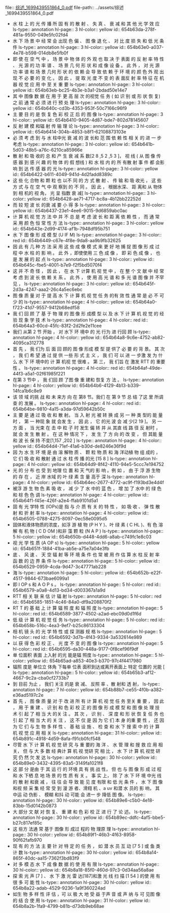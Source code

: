 file:: [综述_1699439551864_0.pdf](../assets/综述_1699439551864_0.pdf)
file-path:: ../assets/综述_1699439551864_0.pdf

- 水 柱 上 的 光 传 播 所 固 有 的 散 射 、 失 真 、 衰 减 和 其 他 光 学 效 应
  ls-type:: annotation
  hl-page:: 3
  hl-color:: yellow
  id:: 654b63da-278f-481a-9550-049e5fc02fd4
- 水 下 场 景 中 经 常 会 出现 色 偏 、 图 像 退 化 、 对 比 度 损 失 和 低 光 条 件
  ls-type:: annotation
  hl-page:: 3
  hl-color:: yellow
  id:: 654b63e0-a037-4e78-b598-014db8e5fb0f
- 即 使 在 空 气 中 ， 场 景 中 物 体 的 外 观 也 取 决 于 表面 的 反 射 率 特 性 、 光 源 的 功 率 谱 、 场 景 几 何 形 状 和 成 像 设 备 。 此 外 ， 对 光 源 功 率 谱 和 场 景 几何 形 状 的 依 赖 会 导 致 依 赖 于 环 境 的 颜 色 外 观 出 现 不 必 要 的 变 化 。 因 此 ， 提 取 光 度 不 变 的 表 面反 射 率 特 征 在 机 器 视 觉 应 用 中 至 关 重 要 
  ls-type:: annotation
  hl-page:: 3
  hl-color:: yellow
  id:: 654b63eb-bc25-4b3e-b3a1-2bdad50e14e7
- 其 中 图像 数 据 在 用 于 更 高 层 次 的视觉 任 务 ( 如 识 别 或 形 状 恢 复) 之 前 通 常 必 须 进 行 预 处 理 
  ls-type:: annotation
  hl-page:: 3
  hl-color:: yellow
  id:: 654b640c-cd3b-4353-953f-50c7166c96f9
- 主 要 目 的 是 恢 复 色 彩 校 正 后 的 图 像
  ls-type:: annotation
  hl-page:: 3
  hl-color:: yellow
  id:: 654b6410-9405-4d87-bde7-802d78145607
- 反 射 建 模 和辐 射 传 输 理 论
  ls-type:: annotation
  hl-page:: 3
  hl-color:: yellow
  id:: 654b6414-304b-4853-b8f1-62108873103e
- 必 须 考 虑 到 与 水 柱中光 衰 减 的 波 长和 范 围 依 赖 性 相 关 的 进 一 步 考虑
  ls-type:: annotation
  hl-page:: 3
  hl-color:: yellow
  id:: 654b641b-5d03-48b5-a76c-6210ca85966e
- 散 射 和 吸 收的 总 和 产 生 衰 减 系 数[2 8 ,5 2 ,5 3 ]， 视 线 ( 从 图 像 传 感 器 到 感 兴 趣 的 物 体 的 假 想线 ) 和 水 柱 内 的 所 有散 射 事 件 都 会影 响 到 达 传 感 器 的 光
  ls-type:: annotation
  hl-page:: 3
  hl-color:: yellow
  id:: 654b6422-b611-4049-941d-4d2fadd8389c
- 这 些 化 合物 和 颗 粒 也 以不 同 的 方 式 散 射 、 传 输 和 吸 收光 ， 这 些 方 式 与 在 空 气 中 观 察到 的 不 同 。 因 此 ， 根据水深、 距 离和 从 物体 到 相 机的 视 角， 光 呈 指数 衰 减[
  ls-type:: annotation
  hl-page:: 3
  hl-color:: yellow
  id:: 654b6428-ae71-4717-bc8a-4b12bb22252d
- 而 较 短 波 长 的衰 减 要 小 得 多
  ls-type:: annotation
  hl-page:: 3
  hl-color:: yellow
  id:: 654b6437-23e1-4ee6-9015-9d6859abc0ac
- 计 算 机 视 觉 方 法 中 并 不 总 是 考 虑 波 长 和 距 离 依 赖 性 ， 而 通 常 采 用 颜 色 恒 常 性 方 法
  ls-type:: annotation
  hl-page:: 3
  hl-color:: yellow
  id:: 654b643e-2d99-4174-af1b-7948df95b751
- 水 下 图 像 形 成 模 型 (U IF M) 
  ls-type:: annotation
  hl-page:: 3
  hl-color:: red
  id:: 654b6449-c67e-4f8e-9da8-aa9b9fb32625
- 因 此 有 几 种 方 法 采 用 这 些 成 像 模 式 来 更 好 地 捕 捉 图 像 形 成 过 程 中 水 柱 的 影 响 。 此 外 ，即使使用 三 色 成 像 ， 即 彩 色 成 像 ， 也 是 发 展 的 起 点
  ls-type:: annotation
  hl-page:: 3
  hl-color:: yellow
  id:: 654b645c-fbe5-4001-b7e9-f2f5bd5070f4
- 这 并 不 奇 怪 ， 因 此 ， 在 水 下 计算 机 视 觉 中 ， 在 整 个 文 献 中 经 常 考 虑 到 波 长 依 赖 关 系 。 此 外 ， 使 用 高 光 谱 和 多 光 谱 图 像 并 不罕 见 ，
  ls-type:: annotation
  hl-page:: 3
  hl-color:: yellow
  id:: 654b645f-2d3a-4247-aaa2-26c4a5ec6ebc
- 图 像 质 量 对 于 提 高 水 下 计 算 机 视 觉 任 务 的有 效 性 通 常 是 必 不 可 少 的
  ls-type:: annotation
  hl-page:: 4
  hl-color:: yellow
  id:: 654b64a0-f723-41d7-9557-9412b68edf58
- 我 们 回 顾 了 基 于 物 理 的 图 像 形 成模 型 以 及 水 下 计 算 机 视 觉 的 经 验 现 象 学 技 术 
  ls-type:: annotation
  hl-page:: 4
  hl-color:: red
  id:: 654b64a3-60cd-45fc-83f2-2d2fe2e11cee
- 我们 从第 2 节 开始 ， 对 水下 环 境中 的 光 行为 进 行回 顾
  ls-type:: annotation
  hl-page:: 4
  hl-color:: yellow
  id:: 654b64a8-9c6e-4752-ab82-4095ca312778
- 首 先 ， 我 们为 后 面 回 顾的 图 像 形成 模 型 提 供了 必 要 的 背 景。 其 次 ， 我 们 希 望 通 过 提 供 一些 形 式 主 义 ， 我 们 可 以 进 一 步激 发 为 什 么 水 下 环 境中的 计 算 机视 觉 很难 。 第 三， 我 们旨 在 激发 RTT 的 重要 性 。
  ls-type:: annotation
  hl-page:: 4
  hl-color:: red
  id:: 654b64af-49de-44f3-a5a1-02f61985f221
- 在第 3 节中 ， 我 们回 顾 了图 像 重 建和 恢复 方 法 。 
  ls-type:: annotation
  hl-page:: 4
  hl-color:: yellow
  id:: 654b64b6-4129-4b13-b339-14fca1b6c8e9
- 该 领 域 的挑 战 和 未 来方 向 在 第8 节。我们 在 第 9 节 总 结 了这 里 所调 查 的 发展 。
  ls-type:: annotation
  hl-page:: 4
  hl-color:: red
  id:: 654b64be-9810-4a15-a3da-97d59642b50c
- 主 要 是 通 过 吸 收 和 散 射。 当 入 射 光 被 转 换 成 另 一 种 类 型的 能 量 时 ， 第 一 种现 象 就 会发 生 ， 因 此 ， 它 的光 波 会 减 少[2 19 ]。 另 一 方 面 ， 当 光束 在 击 中 粒 子 时 发生 偏 转 并 从 其直 线 路 径 反 射时 ， 就 会 发 生 散 射 。 在 这 种 情况 下 ， 发 生 了 方 向 的 改 变 ， 但 其能 量 和 波 长 保 持 不变[1,157 ,202 ] 
  ls-type:: annotation
  hl-page:: 4
  hl-color:: yellow
  id:: 654b64d4-71ef-41a6-b30d-de8246e36f9d
- 因 为 水 生 环 境 是 由 溶 解物 质 、 颗 粒 物 质 和 海 洋动植 物 组 成的 ， 它 们 吸 收 和 散射 通 过 水 柱 传 播 的光 [15 8 ]
  ls-type:: annotation
  hl-page:: 4
  hl-color:: yellow
  id:: 654b64d9-8f42-4110-94e5-5ccc7e194752
- 光 的 分 布 也 受 到 地理 位 置 和 天 气的 影 响 。例 如 ， 由 于 浮 游 生物 的 存 在 ， 近 岸 水域 的 叶 绿 素 含 量 高于 深 
  ls-type:: annotation
  hl-page:: 4
  hl-color:: yellow
  id:: 654b64ec-2677-4772-ac9f-f193bd3e4d4f
- 被浮 游 生 物 色 素 吸 收 ， 减 少 了 水 中的 蓝 色 ， 增 加 了 水中 的 绿 色和 棕 色 色 调
  ls-type:: annotation
  hl-page:: 4
  hl-color:: yellow
  id:: 654b64f1-f45e-426f-a2e4-ffab9101d5a1
- 固 有 光 学特 性 (IOPs)是 指 与 介 质 有 关 的 特 性 ， 如 吸 收 、 弹 性 散 射 和 折 射 率
  ls-type:: annotation
  hl-page:: 4
  hl-color:: yellow
  id:: 654b6505-0788-4275-8097-0ec58e0095d5
- 固体和液体物质的浓度，如浮 游 植 物 (P H Y )、叶 绿 素 ( C HL )、有 色 溶 解 有 机 物 ( C D OM )和非 藻 颗 粒 (N A P )
  ls-type:: annotation
  hl-page:: 5
  hl-color:: yellow
  id:: 654b650b-d448-4dd6-a8ab-c749fc1e8c03
- 视 光 学 性 质 (A OP s)
  ls-type:: annotation
  hl-page:: 5
  hl-color:: yellow
  id:: 654b651f-1884-41ba-ab5e-a75e7a04e3fb
- 底 、 风 速 、 天 空 辐 射 等 环 境 条 件 也 常 被 用 作 估 算 水 柱 反 射 率 函 数 的 边 界 条 件
  ls-type:: annotation
  hl-page:: 5
  hl-color:: yellow
  id:: 654b6529-0959-4cda-9d47-3c47771ab228
- 海
  ls-type:: annotation
  hl-page:: 5
  hl-color:: yellow
  id:: 654b652b-e22f-4517-9844-673bae6099a1
- 即 I OP s 和 A O P s 。
  ls-type:: annotation
  hl-page:: 5
  hl-color:: red
  id:: 654b6579-a0a8-4d13-bd34-d003367a1a9d
- RTT 相 关 联 来 估 计 辐 射
  ls-type:: annotation
  hl-page:: 5
  hl-color:: red
  id:: 654b6585-1851-4c46-84a0-df9a208870f2
- RT T 的 基 础 上 计 算 辐 照 度 和 辐 照 度 
  ls-type:: annotation
  hl-page:: 5
  hl-color:: red
  id:: 654b6589-3877-4502-a2ad-ebc09d0d1f6d
- 低 级 计 算 机 视 觉 任 务
  ls-type:: annotation
  hl-page:: 5
  hl-color:: red
  id:: 654b658b-516c-4ea3-9ef7-b25c86133304
- 相 机 镜 头 的 光 学 特 性 或 探 测器 规 格
  ls-type:: annotation
  hl-page:: 5
  hl-color:: red
  id:: 654b6592-3d7b-4f43-9334-3a532614e989
- 以 获 得 色 彩 校 正 、 光 度 不 变 的 图 像
  ls-type:: annotation
  hl-page:: 5
  hl-color:: red
  id:: 654b6595-da30-448a-9177-0f8cef96f9df
- 单 位面积 表面 上入射 的光 能是辐 照度
  ls-type:: annotation
  hl-page:: 5
  hl-color:: yellow
  id:: 654b65ad-a853-40e3-b370-97c4f4417980
- 辐照 度是 单位立 体角 下每单 位表 面积到达或离开表面上 特定 位置的 光能 [
  ls-type:: annotation
  hl-page:: 5
  hl-color:: yellow
  id:: 654b65b3-af12-4667-9c2a-cba0cf2733b7
- 到 目前 为止 ， 我们 关注 的是 衰 减、 反照 率 、散 射和 透 射，
  ls-type:: annotation
  hl-page:: 7
  hl-color:: yellow
  id:: 654b88b7-ce55-4f0b-a382-e36ad5197c2e
- 首 先 ， 图 像 质 量 对 于 改 进 所 有 计 算 机 视 觉 任 务 至关 重 要 ， 因 此 ， 用 于 重 建 、 识 别 和 色 彩 校 正 的 图 像 形 成 模 型 和 图 像 处 理 技 术 引 起 了 相 当 大 的关 注 。 其 次 ， 识 别 、 深 度 和 形 状 恢 复 任 务 也 引 起 了 相 当 大 的 关 注 ， 这 不 仅 是 因 为 它 们 本 身 的重 要 性 ， 还 因 为 它 们 与 生 物 多 样 性 、 基 础 设 施 、 检 查 和 水 下 搜 索 中 的 计 算 机 视 觉 应 用 相 关 
  ls-type:: annotation
  hl-page:: 31
  hl-color:: yellow
  id:: 654b891c-4918-4d59-8afa-f91cb0fcf548
- 尽管 水 下 计 算 机 视 觉 研 究 与 重 要的 海 洋 、 水 管 理 和 搜 救 应 用 相 关， 但 与 大 多 数 经 典计 算 机 视 觉研 究 相 比 ， 水 下 计 算 机 视觉 研 究 仍 然 欠 发 达
  ls-type:: annotation
  hl-page:: 30
  hl-color:: yellow
  id:: 654b89e0-3432-4395-83a5-3149fa1021f8
- 这 部 分 是由 于 其 运 行 的 环境 具 有 挑 战 性， 但 也 与 图 像 形 成 过 程 和 水 下栖 息 地 场 景 的 性 质 有 关 。 事 实 上， 除 了 水 下 环 境 中光 线 的 散 射 和衰 减 ， 往 往 会 导 致 能 见 度 有限 和 低 光 条 件 ， 水 下 图 像 和视 频 采 集 经 常 受 到 漫 游 者、滑翔 机 、a uv 和潜 水 员的 影 响， 其 中运 动 伪影 、 模糊 和抖 动 可能 会 进一 步 降低 图 像。 
  ls-type:: annotation
  hl-page:: 30
  hl-color:: yellow
  id:: 654b89e6-c5b0-4e18-83bb-15d0142b0873
- 大 部分 文 献 对 恢 复、 重 建 和 色 彩 校 正 进 行 了 论 述。
  ls-type:: annotation
  hl-page:: 30
  hl-color:: yellow
  id:: 654b89ec-ddfc-4af5-bbe5-b27c817ef85c
- 这 些方 法通 常 基于 图像 形 成过 程的 物 理原 理 
  ls-type:: annotation
  hl-page:: 30
  hl-color:: yellow
  id:: 654b89f1-46b3-4f63-8958-90f62fafb970
- 现 有 的 方 法 主 要 针 对 特 定 的 任 务 ， 如 潜 水 员 互 动 [7 5 ] 或 鱼 类 计 数
  ls-type:: annotation
  hl-page:: 30
  hl-color:: yellow
  id:: 654b8a14-865f-40dc-aa15-7362f3bd83f9
- 对 多 模 态 水 下 成 像 数 据 的 使 用 有 限 
  ls-type:: annotation
  hl-page:: 30
  hl-color:: yellow
  id:: 654b8a18-85f0-460d-97c3-0d34aa56a8ae
- 探 索 光 声 [7 ] 、 水 下 激 光 雷 达[187]和激 光 线 扫 描 [1 54 ] 的使 用 有 很 多 可 能 性 
  ls-type:: annotation
  hl-page:: 30
  hl-color:: yellow
  id:: 654b8a22-adab-4529-9236-1a9f360224ad
- 如生 物 多 样 性 评 估 ，可 以 极 大 地 受 益 于声 音 或 声 纳 与 可 见图 像 的 结 合 使 用
  ls-type:: annotation
  hl-page:: 31
  hl-color:: yellow
  id:: 654b8a2b-1fa9-4799-b81b-d73db9eb68ae